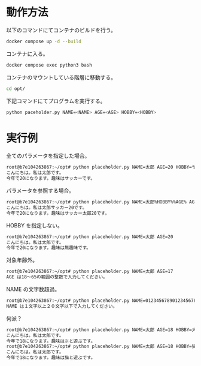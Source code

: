 # 動作方法

以下のコマンドにてコンテナのビルドを行う。
```bash
docker compose up -d --build
```

コンテナに入る。
```bash
docker compose exec python3 bash
```

コンテナのマウントしている階層に移動する。
```bash
cd opt/
```

下記コマンドにてプログラムを実行する。
```bash
python paceholder.py NAME=<NAME> AGE=<AGE> HOBBY=<HOBBY>
```

# 実行例
全てのパラメータを指定した場合。
```bash
root@b7e104263867:~/opt# python placeholder.py NAME=太郎 AGE=20 HOBBY=サッカー
こんにちは。私は太郎です。
今年で20になります。趣味はサッカーです。
```

パラメータを参照する場合。
```bash
root@b7e104263867:~/opt# python placeholder.py NAME=太郎%HOBBY%%AGE% AGE=20 HOBBY=サッカー%NAME%
こんにちは。私は太郎サッカー20です。
今年で20になります。趣味はサッカー太郎20です。
```

HOBBY を指定しない。
```bash
root@b7e104263867:~/opt# python placeholder.py NAME=太郎 AGE=20
こんにちは。私は太郎です。
今年で20になります。趣味は無趣味です。
```

対象年齢外。
```bash
root@b7e104263867:~/opt# python placeholder.py NAME=太郎 AGE=17
AGE は18〜65の範囲の整数で入力してください。
```

NAME の文字数超過。
```bash
root@b7e104263867:~/opt# python placeholder.py NAME=0123456789012345678901 AGE=18
NAME は１文字以上２０文字以下で入力してください。
```

何派？
```bash
root@b7e104263867:~/opt# python placeholder.py NAME=太郎 AGE=18 HOBBY=犬と遊ぶ
こんにちは。私は太郎です。
今年で18になります。趣味は※と遊ぶです。
root@b7e104263867:~/opt# python placeholder.py NAME=太郎 AGE=18 HOBBY=猫と遊ぶ
こんにちは。私は太郎です。
今年で18になります。趣味は猫と遊ぶです。
```
